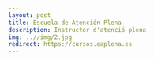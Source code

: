 ```yaml
---
layout: post
title: Escuela de Atención Plena
description: Instructor d'atenció plena
img: ..//img/2.jpg
redirect: https://cursos.eaplena.es
---
```

